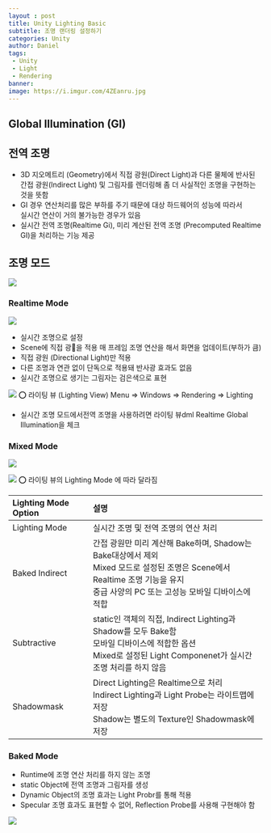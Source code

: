 ```yaml
---
layout : post
title: Unity Lighting Basic
subtitle: 조명 랜더링 설정하기
categories: Unity
author: Daniel
tags: 
 - Unity
 - Light
 - Rendering
banner:
image: https://i.imgur.com/4ZEanru.jpg
---
```


Global Illumination (GI)
--

## 전역 조명
- 3D 지오메트리 (Geometry)에서 직접 광원(Direct Light)과 다른 물체에 반사된 간접 광원(Indirect Light) 및 그림자를 렌더링해 좀 더 사실적인 조명을 구현하는 것을 뜻함
- GI 경우 연산처리를 많은 부하를 주기 때문에 대상 하드웨어의 성능에 따라서 <br>실시간 연산이 거의 불가능한 경우가 있음
- 실시간 전역 조명(Realtime Gi), 미리 계산된 전역 조명 (Precomputed Realtime GI)을 처리하는 기능 제공

## 조명 모드

![](https://i.imgur.com/TlGizbZ.jpg)

### Realtime Mode

![](https://i.imgur.com/4ZEanru.jpg)

- 실시간 조명으로 설정
- Scene에 직접 광🔆을 적용 매 프레임 조명 연산을 해서 화면을 업데이트(부하가 큼)
- 직접 광원 (Directional Light)만 적용
- 다른 조명과 연관 없이 단독으로 적용돼 반사광 효과도 없음 
- 실시간 조명으로 생기는 그림자는 검은색으로 표현

![](https://i.imgur.com/3FaolYM.jpg)
⭕️ 라이팅 뷰 (Lighting View)  Menu => Windows => Rendering => Lighting

- 실시간 조명 모드에서전역 조명을 사용하려면 라이팅 뷰dml Realtime Global Illumination을 체크

### Mixed Mode

![](https://i.imgur.com/t1ZKheP.jpg)


![](https://i.imgur.com/wqSqfj9.jpg)
⭕️ 라이팅 뷰의 Lighting Mode 에 따라 달라짐

|Lighting Mode Option|설명|
|:--|:--|
|Lighting Mode|실시간 조명 및 전역 조명의 연산 처리|
|Baked Indirect|간접 광원만 미리 계산해 Bake하며, Shadow는 Bake대상에서 제외<br>Mixed 모드로 설정된 조명은 Scene에서 Realtime 조명 기능을 유지<br>중급 사양의 PC 또는 고성능 모바일 디바이스에 적합|
|Subtractive|static인 객체의 직접, Indirect Lighting과 Shadow를 모두 Bake함<br>모바일 디바이스에 적합한 옵션<br>Mixed로 설정된 Light Componenet가 실시간 조명 처리를 하지 않음|
|Shadowmask|Direct Lighting은 Realtime으로 처리<br>Indirect Lighting과 Light Probe는 라이트맵에 저장<br>Shadow는 별도의 Texture인 Shadowmask에 저장|

### Baked Mode
- Runtime에 조명 연산 처리를 하지 않는 조명
- static Object에 전역 조명과 그림자를 생성
- Dynamic Object의 조명 효과는 Light Probr를 통해 적용
- Specular 조명 효과도 표현할 수 없어, Reflection Probe를 사용해 구현해야 함

![](https://i.imgur.com/EmMQ4zu.jpg)
